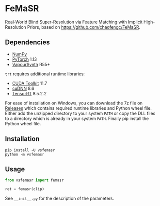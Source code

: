 # FeMaSR
Real-World Blind Super-Resolution via Feature Matching with Implicit High-Resolution Priors, based on https://github.com/chaofengc/FeMaSR.


## Dependencies
- [NumPy](https://numpy.org/install)
- [PyTorch](https://pytorch.org/get-started) 1.13
- [VapourSynth](http://www.vapoursynth.com/) R55+

`trt` requires additional runtime libraries:
- [CUDA Toolkit](https://developer.nvidia.com/cuda-toolkit) 11.7
- [cuDNN](https://developer.nvidia.com/cudnn) 8.6
- [TensorRT](https://developer.nvidia.com/tensorrt) 8.5.2.2

For ease of installation on Windows, you can download the 7z file on [Releases](https://github.com/HolyWu/vs-femasr/releases) which contains required runtime libraries and Python wheel file. Either add the unzipped directory to your system `PATH` or copy the DLL files to a directory which is already in your system `PATH`. Finally pip install the Python wheel file.


## Installation
```
pip install -U vsfemasr
python -m vsfemasr
```


## Usage
```python
from vsfemasr import femasr

ret = femasr(clip)
```

See `__init__.py` for the description of the parameters.
